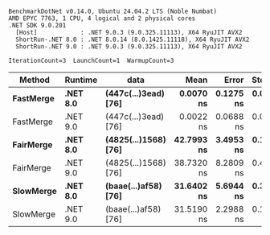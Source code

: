 ```

BenchmarkDotNet v0.14.0, Ubuntu 24.04.2 LTS (Noble Numbat)
AMD EPYC 7763, 1 CPU, 4 logical and 2 physical cores
.NET SDK 9.0.201
  [Host]            : .NET 9.0.3 (9.0.325.11113), X64 RyuJIT AVX2
  ShortRun-.NET 8.0 : .NET 8.0.14 (8.0.1425.11118), X64 RyuJIT AVX2
  ShortRun-.NET 9.0 : .NET 9.0.3 (9.0.325.11113), X64 RyuJIT AVX2

IterationCount=3  LaunchCount=1  WarmupCount=3  

```
| Method    | Runtime  | data                 | Mean       | Error     | StdDev    | Median     | Min        | Max        | Gen0   | Allocated |
|---------- |--------- |--------------------- |-----------:|----------:|----------:|-----------:|-----------:|-----------:|-------:|----------:|
| **FastMerge** | **.NET 8.0** | **(447c(...)3ead) [76]** |  **0.0070 ns** | **0.1275 ns** | **0.0070 ns** |  **0.0070 ns** |  **0.0000 ns** |  **0.0140 ns** |      **-** |         **-** |
| FastMerge | .NET 9.0 | (447c(...)3ead) [76] |  0.0022 ns | 0.0688 ns | 0.0038 ns |  0.0000 ns |  0.0000 ns |  0.0065 ns |      - |         - |
| **FairMerge** | **.NET 8.0** | **(4825(...)1568) [76]** | **42.7993 ns** | **3.4953 ns** | **0.1916 ns** | **42.7150 ns** | **42.6644 ns** | **43.0186 ns** | **0.0086** |     **144 B** |
| FairMerge | .NET 9.0 | (4825(...)1568) [76] | 38.7320 ns | 8.2809 ns | 0.4539 ns | 38.6391 ns | 38.3318 ns | 39.2252 ns | 0.0086 |     144 B |
| **SlowMerge** | **.NET 8.0** | **(baae(...)af58) [76]** | **31.6402 ns** | **5.6944 ns** | **0.3121 ns** | **31.5234 ns** | **31.4033 ns** | **31.9939 ns** | **0.0048** |      **80 B** |
| SlowMerge | .NET 9.0 | (baae(...)af58) [76] | 31.5190 ns | 2.2988 ns | 0.1260 ns | 31.5003 ns | 31.4034 ns | 31.6533 ns | 0.0048 |      80 B |
